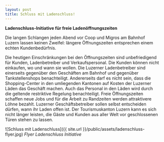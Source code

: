 ```yaml
---
layout: post
title: Schluss mit Ladenschluss!
---
```


**Ladenschluss-Initiative für freie Ladenöffnungszeiten**

Die langen Schlangen jeden Abend vor Coop und Migros am Bahnhof Luzern lassen keinen Zweifel: längere Öffnungszeiten entsprechen einem echten Kundenbedürfnis.

Die heutigen Einschränkungen bei den Öffnungszeiten sind unbefriedigend für Kunden, Ladenbetreiber und Verkaufspersonal. Die Kunden können nicht einkaufen, wo und wann sie wollen. Die Luzerner Ladenbetreiber sind einerseits gegenüber den Geschäften am Bahnhof und gegenüber Tankstellenshops benachteiligt. Andererseits darf es nicht sein, dass die Shopping-Center in den umliegenden Kantonen auf Kosten der Luzerner Läden das Geschäft machen. Auch das Personal in den Läden wird durch die geltende restriktive Regelung benachteiligt. Freie Öffnungszeiten schaffen neue Jobs und für die Arbeit zu Randzeiten werden attraktivere Löhne bezahlt. Luzerner Geschäftsbetreiber sollen selbst entscheiden dürfen, wann ihr Laden offen ist. Der Tourismuskanton Luzern kann es sich nicht länger leisten, die Gäste und Kunden aus aller Welt vor geschlossenen Türen stehen zu lassen.

![Schluss mit Ladenschluss]({{ site.url }}/public/assets/ladenschluss-flyer.jpg)
*Flyer Ladenschluss Initiative*
